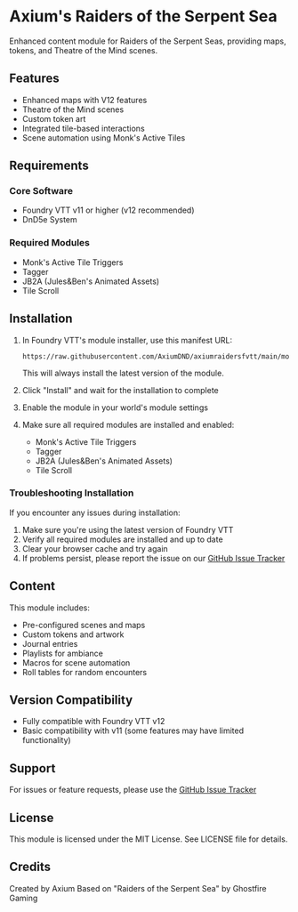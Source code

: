# Axium's Raiders of the Serpent Sea

Enhanced content module for Raiders of the Serpent Seas, providing maps, tokens, and Theatre of the Mind scenes.

## Features

- Enhanced maps with V12 features
- Theatre of the Mind scenes
- Custom token art
- Integrated tile-based interactions
- Scene automation using Monk's Active Tiles

## Requirements

### Core Software
- Foundry VTT v11 or higher (v12 recommended)
- DnD5e System

### Required Modules
- Monk's Active Tile Triggers
- Tagger
- JB2A (Jules&Ben's Animated Assets)
- Tile Scroll

## Installation

1. In Foundry VTT's module installer, use this manifest URL:
   ```
   https://raw.githubusercontent.com/AxiumDND/axiumraidersfvtt/main/module.json
   ```
   This will always install the latest version of the module.

2. Click "Install" and wait for the installation to complete
3. Enable the module in your world's module settings
4. Make sure all required modules are installed and enabled:
   - Monk's Active Tile Triggers
   - Tagger
   - JB2A (Jules&Ben's Animated Assets)
   - Tile Scroll

### Troubleshooting Installation
If you encounter any issues during installation:
1. Make sure you're using the latest version of Foundry VTT
2. Verify all required modules are installed and up to date
3. Clear your browser cache and try again
4. If problems persist, please report the issue on our [GitHub Issue Tracker](https://github.com/AxiumDND/axiumraidersfvtt/issues)

## Content

This module includes:
- Pre-configured scenes and maps
- Custom tokens and artwork
- Journal entries
- Playlists for ambiance
- Macros for scene automation
- Roll tables for random encounters

## Version Compatibility

- Fully compatible with Foundry VTT v12
- Basic compatibility with v11 (some features may have limited functionality)

## Support

For issues or feature requests, please use the [GitHub Issue Tracker](https://github.com/AxiumDND/axiumraidersfvtt/issues)

## License

This module is licensed under the MIT License. See LICENSE file for details.

## Credits

Created by Axium
Based on "Raiders of the Serpent Sea" by Ghostfire Gaming
